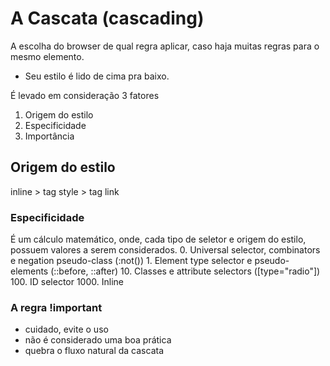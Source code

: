 # A Cascata (cascading)

A escolha do browser de qual regra aplicar, caso haja muitas regras para o mesmo elemento.

* Seu estilo é lido de cima pra baixo.

É levado em consideração 3 fatores

1. Origem do estilo
2. Especificidade
3. Importância

## Origem do estilo

inline > tag style > tag link

### Especificidade

É um cálculo matemático, onde, cada tipo de seletor e origem do estilo, possuem valores a serem considerados.
0.
Universal selector, combinators e negation pseudo-class (:not())
1.
 Element type selector e pseudo-elements (::before, ::after)
10.
Classes e attribute selectors ([type="radio"])
100.
ID selector
1000.
Inline

### A regra !important

* cuidado, evite o uso
* não é considerado uma boa prática
* quebra o fluxo natural da cascata
